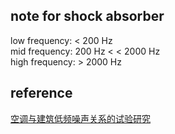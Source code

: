 ## note for shock absorber ##  
low frequency: < 200 Hz  
mid frequency: 200 Hz <  < 2000 Hz  
high frequency: > 2000 Hz  

## reference ##  
[空调与建筑低频噪声关系的试验研究](高雪燕)
